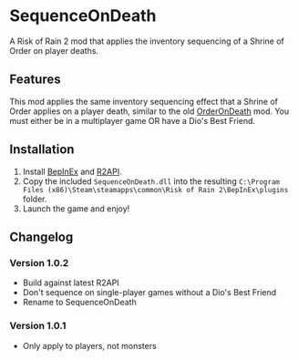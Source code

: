 # SequenceOnDeath
A Risk of Rain 2 mod that applies the inventory sequencing of a Shrine of Order on player deaths.

## Features
This mod applies the same inventory sequencing effect that a Shrine of Order applies on a player death, similar to the old [OrderOnDeath](https://thunderstore.io/package/Kintelligence/OrderOnDeath/) mod. You must either be in a multiplayer game OR have a Dio's Best Friend.

## Installation
1. Install [BepInEx](https://thunderstore.io/package/bbepis/BepInExPack/) and [R2API](https://thunderstore.io/package/tristanmcpherson/R2API/).
2. Copy the included `SequenceOnDeath.dll` into the resulting `C:\Program Files (x86)\Steam\steamapps\common\Risk of Rain 2\BepInEx\plugins` folder.
3. Launch the game and enjoy!

## Changelog
### Version 1.0.2
- Build against latest R2API
- Don't sequence on single-player games without a Dio's Best Friend
- Rename to SequenceOnDeath

### Version 1.0.1
- Only apply to players, not monsters
